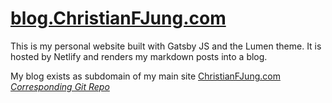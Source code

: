 # [blog.ChristianFJung.com](http://blog.christianfjung.com/)

This is my personal website built with Gatsby JS and the Lumen theme. It is hosted by Netlify and renders my markdown posts into a blog. 



My blog exists as  subdomain of my main site  [ChristianFJung.com](christianfjung.com/) *[Corresponding Git Repo](https://github.com/ChristianFJung/PersonalSite)*



